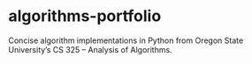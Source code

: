 # algorithms-portfolio
Concise algorithm implementations in Python from Oregon State University’s CS 325 – Analysis of Algorithms.
